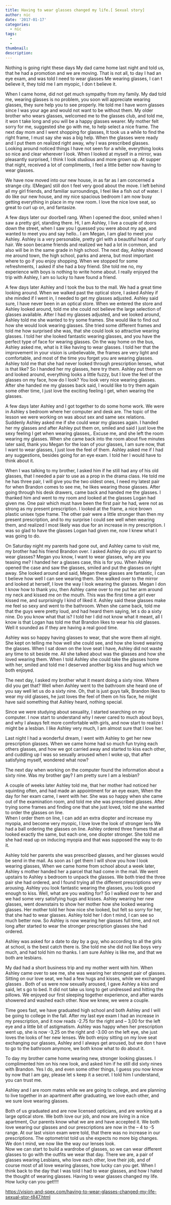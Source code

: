 ```yaml
---
title: Having to wear glasses changed my life.[ Sexual story]
author: nic
date: '2017-01-17'
categories:
  - nic
tags:
  - 
  - 
thumbnail: 
description: 
---
```


Nothing is going right these days
My dad came home last night and told us, that he had a promotion and we are moving.
That is not all, to day I had an eye exam, and was told I need to wear glasses
Me wearing glasses, I can t believe it, they told me I am myopic, I don t believe it.

When I came home, did not get much sympathy from my family. 
My dad told me, wearing glasses is no problem, you soon will appreciate wearing glasses, they sure help you to see properly.
He told me I have worn glasses since I was your age and would not want to be without them.
My older brother who wears glasses, welcomed me to the glasses club, and told me, it won t take long and you will be a happy glasses wearer.
My mother felt sorry for me, suggested she go with me, to help select a nice frame.
The next day mom and I went shopping for glasses,
It took us a while to find the right frame, I must say she was a big help.
When the glasses were ready and I put them on realized right away, why I was prescribed glasses.
Looking around noticed things I have not seen for a while, everything looks so nice and clear wherever I look.
When I looked at myself in a mirror, was pleasantly surprised, I think I look studious and more grown up.
At supper that night, received a lot of compliments, I feel a little better now having to wear glasses.

We have now moved into our new house, in as far as I am concerned a strange city.
I[Megan] still don t feel very good about the move.
I left behind all my girl friends, and familiar surroundings, I feel like a fish out of water.
I do like our new house, and my nice spacious bedroom
I am now busy getting everything in place in my new room.
I love the nice love seat, so great to curl up on, and fantasize. 

A few days later our doorbell rang.
When I opened the door,  smiled when I saw a pretty girl, standing there.
Hi, I am Ashley, I live a couple of doors down the street, when I saw you I guessed you were about my age, and wanted to meet you and say hello..
I am Megan, I am glad to meet you Ashley.
Ashley is a very personable, pretty girl with a beautiful head of curly hair.
We soon became friends and realized we had a lot in common, and also will be in the same grade in high school. 
The next day, Ashley showed me around town, the high school, parks and arena, but most important where to go if you enjoy shopping.
When we stopped for some refreshments, I asked if she had a boy friend.
She told me no, my experience with boys is nothing to write home about.
I really enjoyed the trip with Ashley, I am so lucky to have found a friend. 

A few days later Ashley and I took the bus to the mall.
We had a great time looking around.
When we walked past the optical store, I asked Ashley if she minded if I went in, I needed to get my glasses adjusted.
Ashley said sure, I have never been in an optical store. 
When we entered the store and Ashley looked around, told me she could not believe the large selection of glasses available.
After I had my glasses adjusted, and we looked around, Ashley told me she wanted to try some frames.
She would like to find out how she would look wearing glasses.
She tried some different frames and told me how surprised she was, that she could look so attractive wearing glasses.
I told her she looked fantastic wearing glasses,  and you have the perfect type of face for wearing glasses.
On the way home on the bus, Ashley asked me, what is it like having to wear glasses.
I told her that the improvement in your vision is unbelievable, the frames are very light and comfortable, and most of the time you forget you are wearing glasses.
Ashley told me that she had never looked through prescription lenses, what is that like?
So I handed her my glasses, here try them.
Ashley put them on and looked around, everything looks a little fuzzy, but I love the feel of the glasses on my face, how do I look?
You look very nice wearing glasses.
After she handed me my glasses back said, I would like to try them again some other time, I just love the exciting feeling I get, when wearing the glasses.

A few days later Ashley and I got together to do some home work.
We were in Ashley s bedroom where her computer and desk are.
The topic of the lesson we were working on was about sex and same sex relations.
Suddenly Ashley asked me if she could wear my glasses again.
I handed her my glasses and after Ashley put them on, smiled and said I just love the sexy feeling I get when wearing glasses,.
Excuse me, and she left the room wearing my glasses.
When she came back into the room about five minutes later said,  thank you Megan for the loan of your glasses, I am sure now, that I want to wear glasses, I just love the feel of them. 
Ashley asked me if I had any suggestions, besides going for an eye exam.
I told her I would have to think about it.

When I was talking to my brother, I asked him if he still had any of his old glasses, that I needed a pair to use as a prop in the drama class.
He told me he has three pair, I will give you the two oldest ones, I need my latest pair for when Brandon comes to see me, he likes wearing those glasses.
After going through his desk drawers, came back and handed me the glasses.
I thanked him and went to my room and looked at the glasses Logan had given me.
One pair which must have been the first pair he had, were not as strong as my present prescription.
I looked at the frame, a nice brown plastic unisex type frame.
The other pair were a little stronger than then my present prescription, and to my surprise I could see well when wearing them, and realized I most likely was due for an increase in my prescription. 
I was so glad to have the glasses Logan had given me, now I knew what I was going to do.

On Saturday night my parents had gone out, and Ashley came to visit me, my brother had his friend Brandon over.
I asked Ashley do you still want to wear glasses?
Megan you know, I want to wear glasses, why are you teasing me?
I handed her a glasses case, this is for you.
When Ashley opened the case and saw the glasses, smiled and put the glasses on right away.
She looked around and said, Megan these glasses are fantastic, I can t believe how well I can see wearing them.
She walked over to the mirror and looked at herself, I love the way I look wearing the glasses.
Megan I don t know how to thank you, then Ashley came over to me put her arm around my neck and kissed me on the mouth.
This was the first time a girl ever kissed me, and surprisingly I kind of liked it.
Ashley said these glasses make me feel so sexy and went to the bathroom.
When she came back, told me that the guys were pretty loud, and had heard them saying, let s do a sixty nine.
Do you know what that is?
I told her I did not know what it meant, all I know is that Logan has told me that Brandon likes to wear his old glasses.
Well it sounded as if they are having a real good time.

Ashley was so happy having glasses to wear, that she wore them all night.
She kept on telling me how well she could see, and how she loved wearing the glasses.
When I sat down on the love seat I have, Ashley did not waste any time to sit beside me.
All she talked about was the glasses and how she loved wearing them.
When I told Ashley she could take the glasses home with her, smiled and told me I deserved another big kiss and hug which we both enjoyed.

The next day, I asked my brother what it meant doing a sixty nine.
Where did you get that?
Well when Ashley went to the bathroom she heard one of you say well let us do a sixty nine. 
Oh, that is just guys talk, Brandon likes to wear my old glasses, he just loves the feel of them on his face, he might have said something that Ashley heard, nothing special.

Since we were studying about sexuality, I started searching on my computer.
I now start to understand why I never cared to much about boys, and why I always felt more comfortable with girls, and now start to realize I might be a lesbian.
I like Ashley very much, I am almost sure that I love her.

Last night I had a wonderful dream,  I went with Ashley to get her new prescription glasses.
When we came home had so much fun trying each others glasses, and how we got carried away and started to kiss each other, and cuddling up 
I was so sexually aroused when I woke up, that after satisfying myself, wondered what now?

The next day when working on the computer found the information about a sixty nine.
Was my brother gay?
 I am pretty sure I am a lesbian?

A couple of weeks later Ashley told me, that her mother had noticed her squinting often, and had made an appointment for an eye exam,
When the day for her exam came, I went with her.
She was so happy when she came out of the examination room, and told me she was prescribed glasses.
After trying some frames and finding one that she just loved,  told me she wanted to order the glasses on line.  
When I order them on line, I can add an extra diopter and increase my myopia, and become very myopic, I love love the look of stronger lens
We had a ball ordering the glasses on line. 
Ashley ordered three frames that all looked exactly the same, but each one, one diopter stronger.
She told me she had read up on inducing myopia and that was supposed the way to do it.

Ashley told her parents she was prescribed glasses, and her glasses would be send in the mail.
As soon as I get them I will show you how I look wearing glasses,
When we came home from school about a week later, Ashley s mother handed her a parcel that had come in the mail.
We went upstairs to Ashley s bedroom to unpack the glasses.
We both tried the three pair she had ordered, and I found trying all the different prescriptions very arousing.
Ashley you look fantastic wearing the glasses, you look good enough to kiss.
Well, what are you waiting for?
So I walked over to her and we had some very satisfying hugs and kisses.
Ashley wearing her new glasses, went downstairs to show her mother how she looked wearing glasses.
Her mother told her how nice she looked, but felt so sorry for her, that she had to wear glasses.
Ashley told her I don t mind, I can see so much better now.
So Ashley is now wearing her glasses full time, and not long after started to wear the stronger prescription glasses she had ordered.

Ashley was asked for a date to day by a guy, who according to all the girls at school, is the best catch there is.
She told me she did not like boys very much, and had told him no thanks.
I am sure Ashley is like me, and that we both are lesbians.

My dad had a short business trip and my mother went with him.
When Ashley came over to see me, she was wearing her strongest pair of glasses.
Sitting on our love seat, we had a few hugs and kisses, while we exchanged glasses .
Both of us were now sexually aroused, I gave Ashley a kiss and said, let s go to bed.
It did not take us long to get undressed and hitting the pillows.
We enjoyed our first sleeping together experience, and after wards showered and washed each other.
Now we knew, we were a couple. 

Time goes fast, we have graduated high school and both Ashley and I will be going to college in the fall.
After my last eye exam I had an increase in my prescription, and it now reads -2.75 for the right and – 3,00 for the left eye and a little bit of astigmatism.
Ashley was happy when her prescription went up, she is now -3,25 on the right and -3.00 on the left eye, she just loves the looks of her new lenses.
We both enjoy sitting on my love seat exchanging our glasses,
Ashley and I always get aroused, but we don t have to go to the bathroom anymore, we both know what to do about it.

To day my brother came home wearing new, stronger looking glasses.
I complimented him on his new look, and asked him if he still did sixty nines with Brandon.
Yes I do, and even some other things, I guess you now know by now that I am gay, please let s keep it a secret.
I told him I understand, you can trust me.

Ashley and I are room mates while we are going to college, and are planning to live together in an apartment after graduating, we love each other, and we sure love wearing glasses.

Both of us graduated and are now licensed opticians, and are working at a large optical store.
We both love our job, and now are living in a nice apartment,
Our parents know what we are and have accepted it.
We both love wearing our glasses and our prescriptions are now in the – 4 to -5 range.
At our last vision exam were told, that there was no increase in our prescriptions.
The optometrist told us she expects no more big changes. 
We don t mind, we now like the way our lenses look.  
Now we  can start to build a wardrobe of glasses, so we can wear different glasses to go with the outfits we wear that day.
There we are, a pair of glasses wearing Lesbians, who love each other, love their job, and of course most of all love wearing glasses, how lucky can you get.
When I think back to the day that I was told I had to wear glasses, and how I hated the thought of wearing glasses.
Having to wear glasses changed my life.
How lucky can you get!!!!

https://vision-and-spex.com/having-to-wear-glasses-changed-my-life-sexual-stor-t847.html
